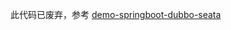 此代码已废弃，参考 [demo-springboot-dubbo-seata](https://github.com/ooooo-youwillsee/demo-springboot-dubbo-seata)